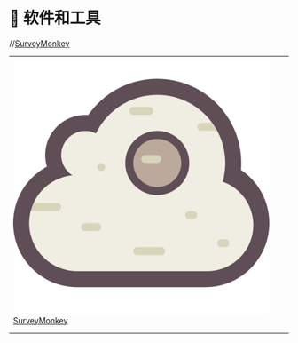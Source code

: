 # 🥹 软件和工具

//[SurveyMonkey](https://www.surveymonkey.com)



|                                                                                                             |   |   |
| ----------------------------------------------------------------------------------------------------------- | - | - |
| <img src="../.gitbook/assets/logo.svg" alt="" data-size="line">[SurveyMonkey](https://www.surveymonkey.com) |   |   |
|                                                                                                             |   |   |
|                                                                                                             |   |   |
